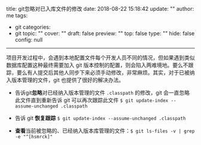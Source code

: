 title: git忽略对已入库文件的修改
date: 2018-08-22 15:18:42
update: ""
author: me
tags: 
- git
categories: 
- git
topic: ""
cover: ""
draft: false
preview: ""
top: false
type: ""
hide: false
config: null


---



项目开发过程中，会遇到本地配置文件每个开发人员不同的情况，但如果遇到类似数据库配置这种最终需要加入 git 版本控制的配置，则会陷入两难境地。要么不跟踪，要么有人提交后其他人同步下来必须手动修改，非常麻烦。其实，对于已被纳入版本管理的文件，git 也提供了很好的解决办法。

- 告诉git**忽略**对已经纳入版本管理的文件 `.classpath` 的修改，git 会一直忽略此文件直到重新告诉 git 可以再次跟踪此文件 `$ git update-index --assume-unchanged .classpath`

- 告诉 git **恢复跟踪** `$ git update-index --assume-unchanged .classpath`

- **查看**当前被忽略的、已经纳入版本库管理的文件：`$ git ls-files -v | grep -e "^[hsmrck]"`
